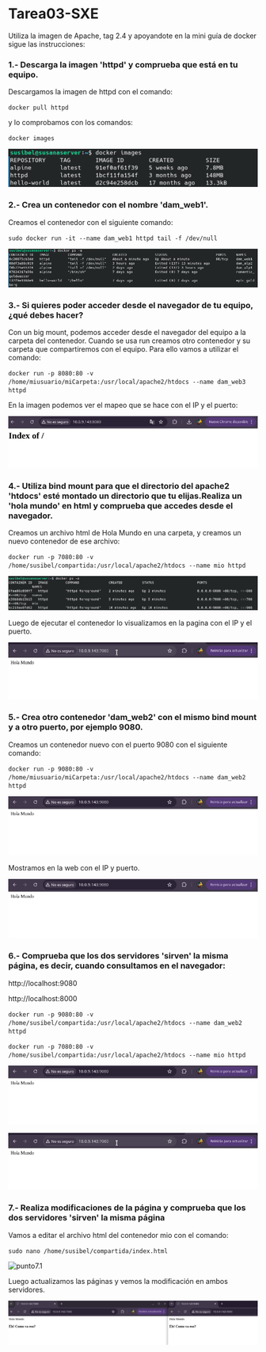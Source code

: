 # Tarea03-SXE

Utiliza la imagen de Apache, tag 2.4 y apoyandote en la mini guía de docker sigue las instrucciones:

### 1.- Descarga la imagen 'httpd' y comprueba que está en tu equipo.
Descargamos la imagen de httpd con el comando:

``docker pull httpd``

y lo comprobamos con los comandos:

``docker images``

![punto1](Imagenes-Tarea03/punto1.png)

### 2.- Crea un contenedor con el nombre 'dam_web1'.
Creamos el contenedor con el siguiente comando:

``sudo docker run -it --name dam_web1 httpd tail -f /dev/null``

![punto2](Imagenes-Tarea03/punto2.png)


### 3.- Si quieres poder acceder desde el navegador de tu equipo, ¿qué debes hacer?
Con un big mount, podemos acceder desde el navegador del equipo a la carpeta del contenedor. Cuando se usa run creamos otro contenedor y su carpeta que compartiremos con el equipo. 
Para ello vamos a utilizar el comando:

``docker run -p 8080:80 -v /home/miusuario/miCarpeta:/usr/local/apache2/htdocs --name dam_web3 httpd``

En la imagen podemos ver el mapeo que se hace con el IP y el puerto:

![punto3](Imagenes-Tarea03/punto3.png)


### 4.- Utiliza bind mount para que el directorio del apache2 'htdocs' esté montado un directorio que tu elijas.Realiza un 'hola mundo' en html y comprueba que accedes desde el navegador.
Creamos un archivo html de Hola Mundo en una carpeta, y creamos  un nuevo contenedor de ese archivo:


``docker run -p 7080:80 -v /home/susibel/compartida:/usr/local/apache2/htdocs --name mio httpd``


![punto4.1](Imagenes-Tarea03/punto4_1.png)


Luego de ejecutar el contenedor lo visualizamos en la pagina con el IP y el puerto.


![punto4.3](Imagenes-Tarea03/Punto4_3.png)


### 5.- Crea otro contenedor 'dam_web2' con el mismo bind mount y a otro puerto, por ejemplo 9080.
Creamos un contenedor nuevo con el puerto 9080 con el siguiente comando:


``docker run -p 9080:80 -v /home/miusuario/miCarpeta:/usr/local/apache2/htdocs --name dam_web2 httpd``


![punto5](Imagenes-Tarea03/punto5.png)


Mostramos en la web con el IP y puerto.


![punto5.1](Imagenes-Tarea03/punto5.png)


### 6.- Comprueba que los dos servidores 'sirven' la misma página, es decir, cuando consultamos en el navegador:
http://localhost:9080 

http://localhost:8000

``docker run -p 9080:80 -v /home/susibel/compartida:/usr/local/apache2/htdocs --name dam_web2 httpd``

``docker run -p 7080:80 -v /home/susibel/compartida:/usr/local/apache2/htdocs --name mio httpd``

![punto6.1](Imagenes-Tarea03/punto5.png)

![punto6.2](Imagenes-Tarea03/Punto4_3.png)


### 7.- Realiza modificaciones de la página y comprueba que los dos servidores 'sirven' la misma página
Vamos a editar el archivo html del contenedor mio con el comando:

``sudo nano /home/susibel/compartida/index.html``

![punto7.1](Imagenes-Tarea03/punto7_1.png)

Luego actualizamos las páginas y vemos la modificación en ambos servidores. 

![punto5.2](Imagenes-Tarea03/punto7_2.png)

